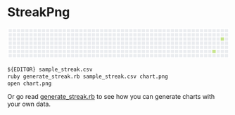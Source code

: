 # StreakPng

![](filename.png)

```shell
${EDITOR} sample_streak.csv
ruby generate_streak.rb sample_streak.csv chart.png
open chart.png
```

Or go read [generate_streak.rb](/generate_streak.rb) to see how you can generate charts with your own data.
